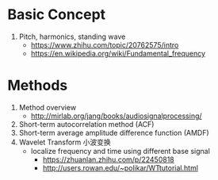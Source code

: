 # Basic Concept
  1. Pitch, harmonics, standing wave
      - https://www.zhihu.com/topic/20762575/intro
      - https://en.wikipedia.org/wiki/Fundamental_frequency
# Methods
  1. Method overview
     - http://mirlab.org/jang/books/audiosignalprocessing/
  2. Short-term autocorrelation method (ACF)
  3. Short-term average amplitude difference function (AMDF)
  4. Wavelet Transform 小波变换
      - localize frequency and time using different base signal
          - https://zhuanlan.zhihu.com/p/22450818
          - http://users.rowan.edu/~polikar/WTtutorial.html
